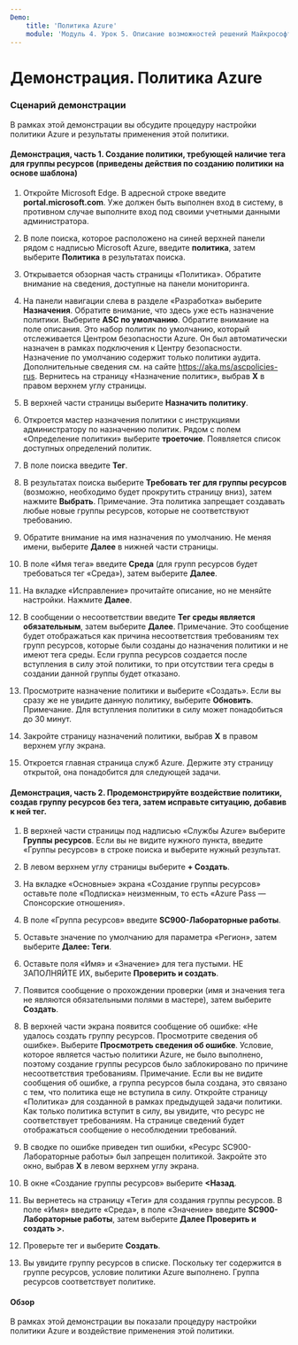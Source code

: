```yaml
---
Demo:
    title: 'Политика Azure'
    module: 'Модуль 4. Урок 5. Описание возможностей решений Майкрософт по соответствию требованиям. Описание Политики Azure'
---
```



# Демонстрация. Политика Azure

### Сценарий демонстрации
В рамках этой демонстрации вы обсудите процедуру настройки политики Azure и результаты применения этой политики.

#### Демонстрация, часть 1. Создание политики, требующей наличие тега для группы ресурсов (приведены действия по созданию политики на основе шаблона)

1. Откройте Microsoft Edge. В адресной строке введите **portal.microsoft.com**.  Уже должен быть выполнен вход в систему, в противном случае выполните вход под своими учетными данными администратора.

1. В поле поиска, которое расположено на синей верхней панели рядом с надписью Microsoft Azure, введите **политика**, затем выберите **Политика** в результатах поиска.

1. Открывается обзорная часть страницы «Политика». Обратите внимание на сведения, доступные на панели мониторинга.

1. На панели навигации слева в разделе «Разработка» выберите **Назначения**.  Обратите внимание, что здесь уже есть назначение политики. Выберите **ASC по умолчанию**.  Обратите внимание на поле описания. Это набор политик по умолчанию, который отслеживается Центром безопасности Azure. Он был автоматически назначен в рамках подключения к Центру безопасности. Назначение по умолчанию содержит только политики аудита. Дополнительные сведения см. на сайте https://aka.ms/ascpolicies-rus.  Вернитесь на страницу «Назначение политик», выбрав **X** в правом верхнем углу страницы.

1. В верхней части страницы выберите **Назначить политику**.

1. Откроется мастер назначения политики с инструкциями администратору по назначению политик.  Рядом с полем «Определение политики» выберите **троеточие**.  Появляется список доступных определений политик.  

1. В поле поиска введите **Тег**.

1. В результатах поиска выберите **Требовать тег для группы ресурсов** (возможно, необходимо будет прокрутить страницу вниз), затем нажмите **Выбрать**.  Примечание. Эта политика запрещает создавать любые новые группы ресурсов, которые не соответствуют требованию.  

1. Обратите внимание на имя назначения по умолчанию.  Не меняя имени, выберите **Далее** в нижней части страницы.

1. В поле «Имя тега» введите **Среда** (для групп ресурсов будет требоваться тег «Среда»), затем выберите **Далее**.  

1. На вкладке «Исправление» прочитайте описание, но не меняйте настройки. Нажмите **Далее**.

1. В сообщении о несоответствии введите **Тег среды является обязательным**, затем выберите **Далее**. Примечание. Это сообщение будет отображаться как причина несоответствия требованиям тех групп ресурсов, которые были созданы до назначения политики и не имеют тега среды.  Если группа ресурсов создается после вступления в силу этой политики, то при отсутствии тега среды в создании данной группы будет отказано.

1. Просмотрите назначение политики и выберите «Создать».  Если вы сразу же не увидите данную политику, выберите **Обновить**. Примечание. Для вступления политики в силу может понадобиться до 30 минут.

1. Закройте страницу назначений политики, выбрав **X** в правом верхнем углу экрана.

1. Откроется главная страница служб Azure.  Держите эту страницу открытой, она понадобится для следующей задачи.

#### Демонстрация, часть 2.  Продемонстрируйте воздействие политики, создав группу ресурсов без тега, затем исправьте ситуацию, добавив к ней тег.

1. В верхней части страницы под надписью «Службы Azure» выберите **Группы ресурсов**. Если вы не видите нужного пункта, введите «Группы ресурсов» в строке поиска и выберите нужный результат.

1. В левом верхнем углу страницы выберите **+ Создать**.

1. На вкладке «Основные» экрана «Создание группы ресурсов» оставьте поле «Подписка» неизменным, то есть «Azure Pass — Спонсорские отношения».

1. В поле «Группа ресурсов» введите **SC900-Лабораторные работы**.

1. Оставьте значение по умолчанию для параметра «Регион», затем выберите **Далее: Теги**.

1. Оставьте поля «Имя» и «Значение» для тега пустыми.  НЕ ЗАПОЛНЯЙТЕ ИХ, выберите **Проверить и создать**.

1. Появится сообщение о прохождении проверки (имя и значения тега не являются обязательными полями в мастере), затем выберите **Создать**.

1. В верхней части экрана появится сообщение об ошибке: «Не удалось создать группу ресурсов. Просмотрите сведения об ошибке».  Выберите **Просмотреть сведения об ошибке**. Условие, которое является частью политики Azure, не было выполнено, поэтому создание группы ресурсов было заблокировано по причине несоответствия требованиям. Примечание. Если вы не видите сообщения об ошибке, а группа ресурсов была создана, это связано с тем, что политика еще не вступила в силу.  Откройте страницу «Политика» для созданной в рамках предыдущей задачи политики. Как только политика вступит в силу, вы увидите, что ресурс не соответствует требованиям.  На странице сведений будет отображаться сообщение о несоблюдении требований.

1. В сводке по ошибке приведен тип ошибки, «Ресурс SC900-Лабораторные работы» был запрещен политикой.  Закройте это окно, выбрав **X** в левом верхнем углу экрана.

1. В окне «Создание группы ресурсов» выберите **<Назад**.

1. Вы вернетесь на страницу «Теги» для создания группы ресурсов.  В поле «Имя» введите «Среда», в поле «Значение» введите **SC900-Лабораторные работы**, затем выберите **Далее Проверить и создать >.**

1. Проверьте тег и выберите **Создать**.

1. Вы увидите группу ресурсов в списке.  Поскольку тег содержится в группе ресурсов, условие политики Azure выполнено.  Группа ресурсов соответствует политике.

#### Обзор

В рамках этой демонстрации вы показали процедуру настройки политики Azure и воздействие применения этой политики.
